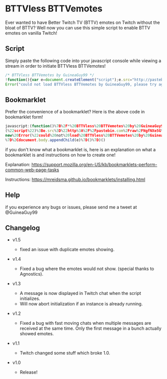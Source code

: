 # BTTVless BTTVemotes
Ever wanted to have Better Twitch TV (BTTV) emotes on Twitch without the bloat of BTTV? Well now you can use this simple script to enable BTTV emotes on vanilla Twitch!
## Script
Simply paste the following code into your javascript console while viewing a stream in order to initiate BTTVless BTTVemotes!
```javascript
/* BTTVless BTTVemotes by GuineaGuy99 */
!function(){var e=document.createElement("script");e.src="http://pastebin.com/raw/NgfNXe5G",e.onerror=function(){throw new
Error("could not load BTTVless BTTVemotes by GuineaGuy99, please try again later.")},document.body.appendChild(e)}();
```
## Bookmarklet
Prefer the convenience of a bookmarklet? Here is the above code in bookmarklet form!
```javascript
javascript:(function()%7B%2F*%20BTTVless%20BTTVemotes%20by%20GuineaGuy99%20*%2F!function()%7Bvar%20e%3Ddocument.createElement
(%22script%22)%3Be.src%3D%22http%3A%2F%2Fpastebin.com%2Fraw%2FNgfNXe5G%22%2Ce.onerror%3Dfunction()%7Bthrow%20
new%20Error(%22could%20not%20load%20BTTVless%20BTTVemotes%20by%20GuineaGuy99%2C%20please%20try%20again%20later.%22)
%7D%2Cdocument.body.appendChild(e)%7D()%7D)()
```
if you don't know what a bookmarklet is, here is an explanation on what a bookmarklet is and instructions on how to create one!
 
Explanation: https://support.mozilla.org/en-US/kb/bookmarklets-perform-common-web-page-tasks

Instructions: https://mreidsma.github.io/bookmarklets/installing.html
## Help
if you experience any bugs or issues, please send me a tweet at @GuineaGuy99
## Changelog
- v1.5
	- fixed an issue with duplicate emotes showing.
- v1.4 
	- Fixed a bug where the emotes would not show. (special thanks to Agnostics).

- v1.3
	- A message is now displayed in Twitch chat when the script initializes.
	- Will now abort initialization if an instance is already running.

- v1.2 
	- Fixed a bug with fast moving chats when multiple messages are received at the same time. Only the first message in a bunch 	   actually showed emotes.
 
- v1.1
	- Twitch changed some stuff which broke 1.0.
 
- v1.0
	- Release!